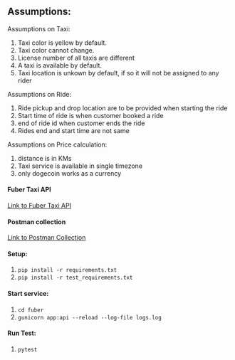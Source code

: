 Assumptions:
---

Assumptions on Taxi:

1. Taxi color is yellow by default.
2. Taxi color cannot change.
3. License number of all taxis are different
4. A taxi is available by default.
5. Taxi location is unkown by default, if so it will not be assigned to any rider

Assumptions on Ride:

1. Ride pickup and drop location are to be provided when starting the ride
2. Start time of ride is when customer booked a ride
3. end of ride id when customer ends the ride
4. Rides end and start time are not same

Assumptions on Price calculation:

1. distance is in KMs
3. Taxi service is available in single timezone
4. only dogecoin works as a currency

#### Fuber Taxi API

[Link to Fuber Taxi API](https://documenter.getpostman.com/collection/view/1597190-c9baab77-0da1-4f66-86f7-e1a258fa8ccd)

#### Postman collection
[Link to Postman Collection](https://www.getpostman.com/collections/1e14735a21e76c5a7e21)


#### Setup:

1. `pip install -r requirements.txt`
2. `pip install -r test_requirements.txt`

#### Start service:

1. `cd fuber`
2. `gunicorn app:api --reload --log-file logs.log`

#### Run Test:

1. `pytest`
